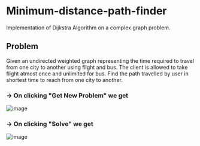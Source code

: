 # Minimum-distance-path-finder
Implementation of Dijkstra Algorithm on a complex graph problem.

## Problem
Given an undirected weighted graph representing the time required to travel from one city to another using flight and bus. The client is allowed to take flight atmost once and unlimited for bus. Find the path travelled by user in shortest time to reach from one city to another.

### -> On clicking "Get New Problem" we get

![image](https://user-images.githubusercontent.com/75907083/176753598-7708ba0e-2fef-4637-9e30-487bfac1fc04.png)

### -> On clicking "Solve" we get
![image](https://user-images.githubusercontent.com/75907083/176753710-5549cec9-0220-43d3-b317-118396a40811.png)
